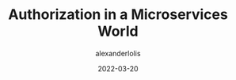 ---
author: alexanderlolis
date: 2022-03-20
permalink: false
tags:
  - microservices
  - authorization
target_url: https://www.alexanderlolis.com/authorization-in-a-microservices-world
title: Authorization in a Microservices World
---
